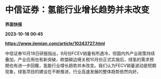 # 中信证券：氢能行业增长趋势并未改变
**界面快报**

**2023-10-18 00:45**

**https://www.jiemian.com/article/10243727.html**

中信证券10月18日研报指出，9月份FCEV销量有所遇冷，但国内外产业政策持续叠加，产业应用也有新突破，欧盟碳边境关税10月份正式实施后，绿氢的需求预期也有进一步回暖，氢能行业增长趋势并未改变。我们认为FECV销量波动是短期现象，绿氢项目的建设在不断推进，行业高速发展的整体趋势依然向好。